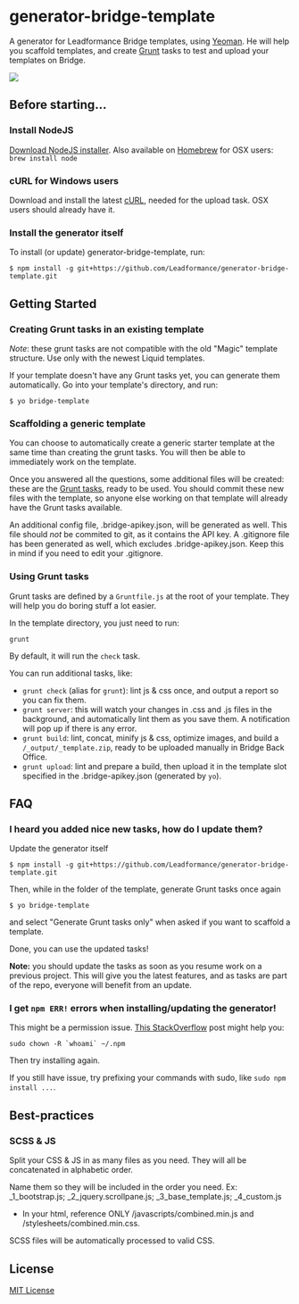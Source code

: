 # generator-bridge-template

A generator for Leadformance Bridge templates, using [Yeoman](http://yeoman.io).
He will help you scaffold templates, and create [Grunt](http://gruntjs.com) tasks to test and upload your templates on Bridge.

![](http://i.imgur.com/CYiHTVE.png)

## Before starting...

### Install NodeJS

[Download NodeJS installer](http://nodejs.org).
Also available on [Homebrew](http://brew.sh) for OSX users: `brew install node`

### cURL for Windows users

Download and install the latest [cURL](http://curl.haxx.se), needed for the upload task.
OSX users should already have it.

### Install the generator itself

To install (or update) generator-bridge-template, run:

```
$ npm install -g git+https://github.com/Leadformance/generator-bridge-template.git
```

## Getting Started

### Creating Grunt tasks in an existing template

*Note*: these grunt tasks are not compatible with the old "Magic" template structure. Use only with the newest Liquid templates.

If your template doesn't have any Grunt tasks yet, you can generate them automatically.
Go into your template's directory, and run:

```
$ yo bridge-template
```

### Scaffolding a generic template

You can choose to automatically create a generic starter template at the same time than creating the grunt tasks.
You will then be able to immediately work on the template.

Once you answered all the questions, some additional files will be created: these are the [Grunt tasks](#using-grunt-tasks), ready to be used.
You should commit these new files with the template, so anyone else working on that template will already have the Grunt tasks available.

An additional config file, .bridge-apikey.json, will be generated as well.
This file should *not* be commited to git, as it contains the API key.
A .gitignore file has been generated as well, which excludes .bridge-apikey.json.
Keep this in mind if you need to edit your .gitignore.

### Using Grunt tasks

Grunt tasks are defined by a `Gruntfile.js` at the root of your template.
They will help you do boring stuff a lot easier.

In the template directory, you just need to run:

```
grunt
```

By default, it will run the `check` task.

You can run additional tasks, like:

- `grunt check` (alias for `grunt`): lint js & css once, and output a report so you can fix them.
- `grunt server`: this will watch your changes in .css and .js files in the background, and automatically lint them as you save them. A notification will pop up if there is any error.
- `grunt build`: lint, concat, minify js & css, optimize images, and build a `/_output/_template.zip`, ready to be uploaded manually in Bridge Back Office.
- `grunt upload`: lint and prepare a build, then upload it in the template slot specified in the .bridge-apikey.json (generated by `yo`).

## FAQ

### I heard you added nice new tasks, how do I update them?

Update the generator itself

```
$ npm install -g git+https://github.com/Leadformance/generator-bridge-template.git
```

Then, while in the folder of the template, generate Grunt tasks once again

```
$ yo bridge-template
```

and select "Generate Grunt tasks only" when asked if you want to scaffold a template.

Done, you can use the updated tasks!

**Note:** you should update the tasks as soon as you resume work on a previous project. This will give you the latest features, and as tasks are part of the repo, everyone will benefit from an update.

### I get `npm ERR!` errors when installing/updating the generator!

This might be a permission issue.
[This StackOverflow](http://stackoverflow.com/a/16151707) post might help you:

```
sudo chown -R `whoami` ~/.npm
```

Then try installing again.

If you still have issue, try prefixing your commands with sudo, like `sudo npm install ...`.

## Best-practices

### SCSS & JS

Split your CSS & JS in as many files as you need. They will all be concatenated in alphabetic order.

Name them so they will be included in the order you need.
Ex: _1_bootstrap.js; _2_jquery.scrollpane.js; _3_base_template.js; _4_custom.js

- In your html, reference ONLY /javascripts/combined.min.js and /stylesheets/combined.min.css.

SCSS files will be automatically processed to valid CSS.

## License

[MIT License](http://en.wikipedia.org/wiki/MIT_License)
